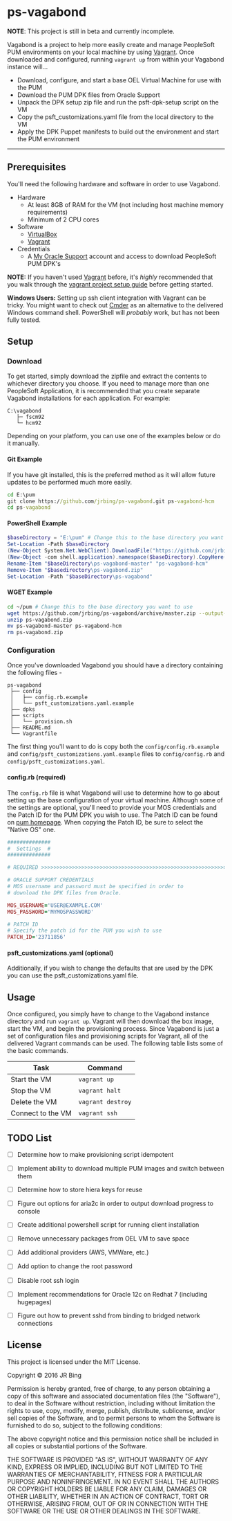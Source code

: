 ps-vagabond
===========

__NOTE__:  This project is still in beta and currently incomplete.

Vagabond is a project to help more easily create and manage PeopleSoft PUM environments on your local machine by using [Vagrant](https://vagrantup.com).  Once downloaded and configured, running `vagrant up` from within your Vagabond instance will...

* Download, configure, and start a base OEL Virtual Machine for use with the PUM
* Download the PUM DPK files from Oracle Support
* Unpack the DPK setup zip file and run the psft-dpk-setup script on the VM
* Copy the psft_customizations.yaml file from the local directory to the VM
* Apply the DPK Puppet manifests to build out the environment and start the PUM environment


------------------------------------------------------------------------------

Prerequisites
-------------

You'll need the following hardware and software in order to use Vagabond.

- Hardware
    - At least 8GB of RAM for the VM (not including host machine memory requirements)
    - Minimum of 2 CPU cores
- Software
    - [VirtualBox](https://www.virtualbox.org)
    - [Vagrant](https://vagrantup.com)
- Credentials
    - A [My Oracle Support](https://support.oracle.com) account and access to download PeopleSoft PUM DPK's

__NOTE:__ If you haven't used [Vagrant](https://vagrantup.com) before, it's *highly* recommended that you walk through the [vagrant project setup guide](https://www.vagrantup.com/docs/getting-started/project_setup.html) before getting started.

__Windows Users:__  Setting up ssh client integration with Vagrant can be tricky.  You might want to check out [Cmder](http://cmder.net/) as an alternative to the delivered Windows command shell. PowerShell will *probably* work, but has not been fully tested.


Setup
-----

### Download ###

To get started, simply download the zipfile and extract the contents to whichever directory you choose.  If you need to manage more than one PeopleSoft Application, it is recommended that you create separate Vagabond installations for each application. For example:

```
C:\vagabond
   ├─ fscm92
   └─ hcm92
```

Depending on your platform, you can use one of the examples below or do it manually.

#### Git Example ####

If you have git installed, this is the preferred method as it will allow future updates to be performed much more easily.

```bat
cd E:\pum
git clone https://github.com/jrbing/ps-vagabond.git ps-vagabond-hcm
cd ps-vagabond
```

#### PowerShell Example ####

```powershell
$baseDirectory = "E:\pum" # Change this to the base directory you want to use
Set-Location -Path $baseDirectory
(New-Object System.Net.WebClient).DownloadFile("https://github.com/jrbing/ps-vagabond/archive/master.zip", "$basedirectory\ps-vagabond.zip")
(New-Object -com shell.application).namespace($baseDirectory).CopyHere((new-object -com shell.application).namespace("$basedirectory\ps-vagabond.zip").Items(),16)
Rename-Item "$baseDirectory\ps-vagabond-master" "ps-vagabond-hcm"
Remove-Item "$basedirectory\ps-vagabond.zip"
Set-Location -Path "$baseDirectory\ps-vagabond"
```

#### WGET Example ####

```bash
cd ~/pum # Change this to the base directory you want to use
wget https://github.com/jrbing/ps-vagabond/archive/master.zip --output-document="ps-vagabond.zip"
unzip ps-vagabond.zip
mv ps-vagabond-master ps-vagabond-hcm
rm ps-vagabond.zip
```

### Configuration ###

Once you've downloaded Vagabond you should have a directory containing the following files - 

```
ps-vagabond
 ├── config
 │   ├── config.rb.example
 │   └── psft_customizations.yaml.example
 ├── dpks
 ├── scripts
 │   └── provision.sh
 ├── README.md
 └── Vagrantfile
```

The first thing you'll want to do is copy both the `config/config.rb.example` and `config/psft_customizations.yaml.example` files to `config/config.rb` and `config/psft_customizations.yaml`.

#### config.rb (required) ####
 
The `config.rb` file is what Vagabond will use to determine how to go about setting up the base configuration of your virtual machine.  Although some of the settings are optional, you'll need to provide your MOS credentials and the Patch ID for the PUM DPK you wish to use.  The Patch ID can be found on [pum homepage](https://support.oracle.com/epmos/faces/DocumentDisplay?id=1641843.2).  When copying the Patch ID, be sure to select the "Native OS" one.

```ruby
##############
#  Settings  #
##############

# REQUIRED >>>>>>>>>>>>>>>>>>>>>>>>>>>>>>>>>>>>>>>>>>>>>>>>>>>>>>>>>>>>>>>>>>>>

# ORACLE SUPPORT CREDENTIALS
# MOS username and password must be specified in order to
# download the DPK files from Oracle.

MOS_USERNAME='USER@EXAMPLE.COM'
MOS_PASSWORD='MYMOSPASSWORD'

# PATCH ID
# Specify the patch id for the PUM you wish to use
PATCH_ID='23711856'
```
 
#### psft_customizations.yaml (optional) ####

Additionally, if you wish to change the defaults that are used by the DPK you can use the psft_customizations.yaml file.

Usage
-----

Once configured, you simply have to change to the Vagabond instance directory and run `vagrant up`. Vagrant will then download the box image, start the VM, and begin the provisioning process.  Since Vagabond is just a set of configuration files and provisioning scripts for Vagrant, all of the delivered Vagrant commands can be used.  The following table lists some of the basic commands.


| Task              | Command           | 
| -------------     | -------------     | 
| Start the VM      | `vagrant up`      | 
| Stop the VM       | `vagrant halt`    | 
| Delete the VM     | `vagrant destroy` | 
| Connect to the VM | `vagrant ssh`     | 


TODO List
---------

- [ ] Determine how to make provisioning script idempotent
- [ ] Implement ability to download multiple PUM images and switch between them
- [ ] Determine how to store hiera keys for reuse
- [ ] Figure out options for aria2c in order to output download progress to console
- [ ] Create additional powershell script for running client installation
- [ ] Remove unnecessary packages from OEL VM to save space
- [ ] Add additional providers (AWS, VMWare, etc.)
- [ ] Add option to change the root password
- [ ] Disable root ssh login
- [ ] Implement recommendations for Oracle 12c on Redhat 7 (including hugepages)
- [ ] Figure out how to prevent sshd from binding to bridged network connections


License
-------

This project is licensed under the MIT License.

Copyright © 2016 JR Bing

Permission is hereby granted, free of charge, to any person obtaining
a copy of this software and associated documentation files (the "Software"),
to deal in the Software without restriction, including without limitation
the rights to use, copy, modify, merge, publish, distribute, sublicense,
and/or sell copies of the Software, and to permit persons to whom the
Software is furnished to do so, subject to the following conditions:

The above copyright notice and this permission notice shall be included
in all copies or substantial portions of the Software.

THE SOFTWARE IS PROVIDED "AS IS", WITHOUT WARRANTY OF ANY KIND,
EXPRESS OR IMPLIED, INCLUDING BUT NOT LIMITED TO THE WARRANTIES
OF MERCHANTABILITY, FITNESS FOR A PARTICULAR PURPOSE AND NONINFRINGEMENT.
IN NO EVENT SHALL THE AUTHORS OR COPYRIGHT HOLDERS BE LIABLE FOR ANY CLAIM,
DAMAGES OR OTHER LIABILITY, WHETHER IN AN ACTION OF CONTRACT,
TORT OR OTHERWISE, ARISING FROM, OUT OF OR IN CONNECTION WITH THE SOFTWARE
OR THE USE OR OTHER DEALINGS IN THE SOFTWARE.
